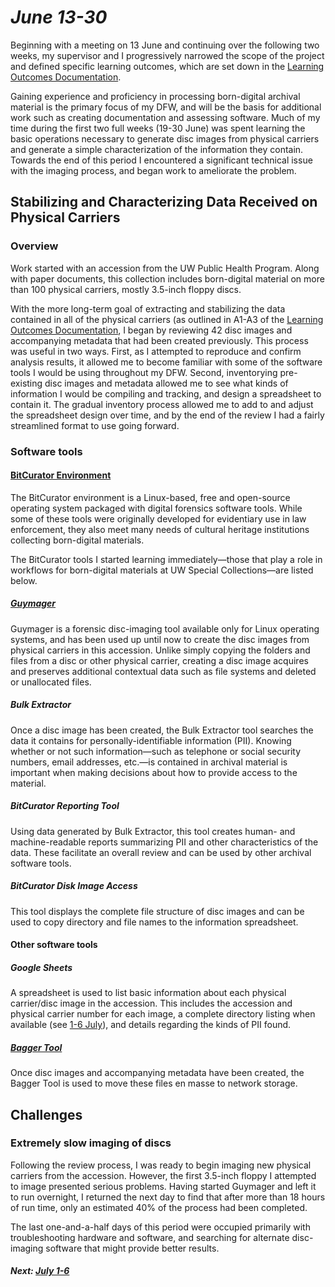 # _June 13-30_

Beginning with a meeting on 13 June and continuing over the following two weeks, my supervisor and I progressively narrowed the scope of the project and defined specific learning outcomes, which are set down in the [Learning Outcomes Documentation](/chapter1.md).

Gaining experience and proficiency in processing born-digital archival material is the primary focus of my DFW, and will be the basis for additional work such as creating documentation and assessing software. Much of my time during the first two full weeks \(19-30 June\) was spent learning the basic operations necessary to generate disc images from physical carriers and generate a simple characterization of the information they contain. Towards the end of this period I encountered a significant technical issue with the imaging process, and began work to ameliorate the problem.

## Stabilizing and Characterizing Data Received on Physical Carriers

### Overview

Work started with an accession from the UW Public Health Program. Along with paper documents, this collection includes born-digital material on more than 100 physical carriers, mostly 3.5-inch floppy discs.

With the more long-term goal of extracting and stabilizing the data contained in all of the physical carriers \(as outlined in A1-A3 of the [Learning Outcomes Documentation](LearningOutcomesDocumentation.md#a1), I began by reviewing 42 disc images and accompanying metadata that had been created previously. This process was useful in two ways. First, as I attempted to reproduce and confirm analysis results, it allowed me to become familiar with some of the software tools I would be using throughout my DFW. Second, inventorying pre-existing disc images and metadata allowed me to see what kinds of information I would be compiling and tracking, and design a spreadsheet to contain it. The gradual inventory process allowed me to add to and adjust the spreadsheet design over time, and by the end of the review I had a fairly streamlined format to use going forward.

### Software tools

#### [BitCurator Environment](https://wiki.bitcurator.net/index.php?title=BitCurator_Environment)

The BitCurator environment is a Linux-based, free and open-source operating system packaged with digital forensics software tools. While some of these tools were originally developed for evidentiary use in law enforcement, they also meet many needs of cultural heritage institutions collecting born-digital materials.

The BitCurator tools I started learning immediately—those that play a role in workflows for born-digital materials at UW Special Collections—are listed below.

##### [Guymager](http://guymager.sourceforge.net/)

Guymager is a forensic disc-imaging tool available only for Linux operating systems, and has been used up until now to create the disc images from physical carriers in this accession. Unlike simply copying the folders and files from a disc or other physical carrier, creating a disc image acquires and preserves additional contextual data such as file systems and deleted or unallocated files.

##### Bulk Extractor

Once a disc image has been created, the Bulk Extractor tool searches the data it contains for personally-identifiable information \(PII\). Knowing whether or not such information—such as telephone or social security numbers, email addresses, etc.—is contained in archival material is important when making decisions about how to provide access to the material.

##### BitCurator Reporting Tool

Using data generated by Bulk Extractor, this tool creates human- and machine-readable reports summarizing PII and other characteristics of the data. These facilitate an overall review and can be used by other archival software tools.

##### BitCurator Disk Image Access

This tool displays the complete file structure of disc images and can be used to copy directory and file names to the information spreadsheet.

#### Other software tools

##### Google Sheets

A spreadsheet is used to list basic information about each physical carrier/disc image in the accession. This includes the accession and physical carrier number for each image, a complete directory listing when available \(see [1-6 July](/july-1-6.md)\), and details regarding the kinds of PII found.

##### [Bagger Tool](https://github.com/LibraryOfCongress/bagit-java)

Once disc images and accompanying metadata have been created, the Bagger Tool is used to move these files en masse to network storage.

## Challenges

### Extremely slow imaging of discs

Following the review process, I was ready to begin imaging new physical carriers from the accession. However, the first 3.5-inch floppy I attempted to image presented serious problems. Having started Guymager and left it to run overnight, I returned the next day to find that after more than 18 hours of run time, only an estimated 40% of the process had been completed.

The last one-and-a-half days of this period were occupied primarily with troubleshooting hardware and software, and searching for alternate disc-imaging software that might provide better results.

#### _Next: [July 1-6](july-1-6.md)_
